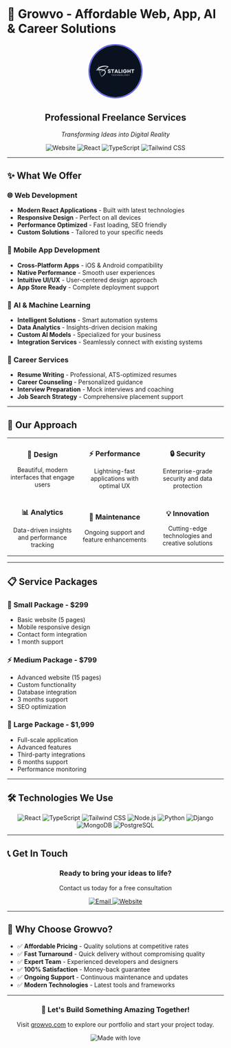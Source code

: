 # 🚀 Growvo - Affordable Web, App, AI & Career Solutions

<div align="center">
  <img src="public/stalightlogo.jpeg" alt="Growvo Logo" width="120" height="120" style="border-radius: 50%; border: 3px solid #6366f1;" />

  <h2>Professional Freelance Services</h2>
  <p><em>Transforming Ideas into Digital Reality</em></p>

  ![Website](https://img.shields.io/badge/Website-Live-brightgreen?style=for-the-badge&logo=google-chrome)
  ![React](https://img.shields.io/badge/React-18.3.1-blue?style=flat-square&logo=react)
  ![TypeScript](https://img.shields.io/badge/TypeScript-5.8.3-blue?style=flat-square&logo=typescript)
  ![Tailwind CSS](https://img.shields.io/badge/Tailwind_CSS-3.4.17-38B2AC?style=flat-square&logo=tailwind-css)
</div>

---

## ✨ What We Offer

### 🌐 **Web Development**
- **Modern React Applications** - Built with latest technologies
- **Responsive Design** - Perfect on all devices
- **Performance Optimized** - Fast loading, SEO friendly
- **Custom Solutions** - Tailored to your specific needs

### 📱 **Mobile App Development**
- **Cross-Platform Apps** - iOS & Android compatibility
- **Native Performance** - Smooth user experiences
- **Intuitive UI/UX** - User-centered design approach
- **App Store Ready** - Complete deployment support

### 🤖 **AI & Machine Learning**
- **Intelligent Solutions** - Smart automation systems
- **Data Analytics** - Insights-driven decision making
- **Custom AI Models** - Specialized for your business
- **Integration Services** - Seamlessly connect with existing systems

### 💼 **Career Services**
- **Resume Writing** - Professional, ATS-optimized resumes
- **Career Counseling** - Personalized guidance
- **Interview Preparation** - Mock interviews and coaching
- **Job Search Strategy** - Comprehensive placement support

---

## 🎯 Our Approach

<div align="center">
  <table>
    <tr>
      <td align="center">
        <h3>🎨 Design</h3>
        <p>Beautiful, modern interfaces that engage users</p>
      </td>
      <td align="center">
        <h3>⚡ Performance</h3>
        <p>Lightning-fast applications with optimal UX</p>
      </td>
      <td align="center">
        <h3>🔒 Security</h3>
        <p>Enterprise-grade security and data protection</p>
      </td>
    </tr>
    <tr>
      <td align="center">
        <h3>📊 Analytics</h3>
        <p>Data-driven insights and performance tracking</p>
      </td>
      <td align="center">
        <h3>🔧 Maintenance</h3>
        <p>Ongoing support and feature enhancements</p>
      </td>
      <td align="center">
        <h3>💡 Innovation</h3>
        <p>Cutting-edge technologies and creative solutions</p>
      </td>
    </tr>
  </table>
</div>

---

## 📋 Service Packages

### 🚀 **Small Package** - $299
- Basic website (5 pages)
- Mobile responsive design
- Contact form integration
- 1 month support

### ⚡ **Medium Package** - $799
- Advanced website (15 pages)
- Custom functionality
- Database integration
- 3 months support
- SEO optimization

### 💎 **Large Package** - $1,999
- Full-scale application
- Advanced features
- Third-party integrations
- 6 months support
- Performance monitoring

---

## 🛠️ Technologies We Use

<div align="center">
  <img src="https://img.shields.io/badge/React-20232A?style=for-the-badge&logo=react&logoColor=61DAFB" alt="React" />
  <img src="https://img.shields.io/badge/TypeScript-007ACC?style=for-the-badge&logo=typescript&logoColor=white" alt="TypeScript" />
  <img src="https://img.shields.io/badge/Tailwind_CSS-38B2AC?style=for-the-badge&logo=tailwind-css&logoColor=white" alt="Tailwind CSS" />
  <img src="https://img.shields.io/badge/Node.js-339933?style=for-the-badge&logo=nodedotjs&logoColor=white" alt="Node.js" />
  <img src="https://img.shields.io/badge/Python-FFD43B?style=for-the-badge&logo=python&logoColor=blue" alt="Python" />
  <img src="https://img.shields.io/badge/Django-092E20?style=for-the-badge&logo=django&logoColor=green" alt="Django" />
  <img src="https://img.shields.io/badge/MongoDB-4EA94B?style=for-the-badge&logo=mongodb&logoColor=white" alt="MongoDB" />
  <img src="https://img.shields.io/badge/PostgreSQL-316192?style=for-the-badge&logo=postgresql&logoColor=white" alt="PostgreSQL" />
</div>

---

## 📞 Get In Touch

<div align="center">
  <h3>Ready to bring your ideas to life?</h3>
  <p>Contact us today for a free consultation</p>

  <a href="mailto:contact@growvo.com">
    <img src="https://img.shields.io/badge/Email-contact%40growvo.com-blue?style=for-the-badge&logo=gmail&logoColor=white" alt="Email" />
  </a>
  <a href="https://growvo.com">
    <img src="https://img.shields.io/badge/Website-growvo.com-green?style=for-the-badge&logo=google-chrome&logoColor=white" alt="Website" />
  </a>
</div>

---

## 🌟 Why Choose Growvo?

- ✅ **Affordable Pricing** - Quality solutions at competitive rates
- ✅ **Fast Turnaround** - Quick delivery without compromising quality
- ✅ **Expert Team** - Experienced developers and designers
- ✅ **100% Satisfaction** - Money-back guarantee
- ✅ **Ongoing Support** - Continuous maintenance and updates
- ✅ **Modern Technologies** - Latest tools and frameworks

---

<div align="center">
  <h3>🚀 Let's Build Something Amazing Together!</h3>
  <p>Visit <a href="https://growvo.com">growvo.com</a> to explore our portfolio and start your project today.</p>

  <img src="https://img.shields.io/badge/Made_with_❤️_by_Growvo-FF6B6B?style=for-the-badge" alt="Made with love" />
</div>
